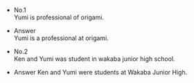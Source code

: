 - No.1  
Yumi is professional of origami.
- Answer  
Yumi is a professional at origami.

- No.2  
Ken and Yumi was student in wakaba junior high school.
- Answer
Ken and Yumi were students at Wakaba Junior High.
